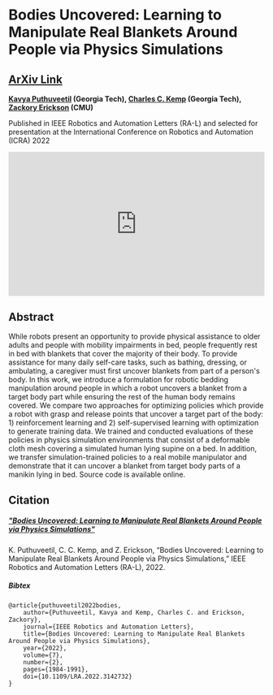 # Bodies Uncovered: Learning to Manipulate Real Blankets Around People via Physics Simulations
## [ArXiv Link](https://arxiv.org/abs/2109.04930)

**[Kavya Puthuveetil](https://kpputhuveetil.github.io/) (Georgia Tech), [Charles C. Kemp](https://charliekemp.com/) (Georgia Tech), [Zackory Erickson](https://zackory.com/) (CMU)**

Published in IEEE Robotics and Automation Letters (RA-L) and selected for presentation at the International Conference on Robotics and Automation (ICRA) 2022

<div>
  <div style="position:relative;padding-top:56.25%;">
    <iframe src="https://www.youtube.com/embed/oTO2NqfSAXw" frameborder="0" title="YouTube video player" allow="accelerometer; autoplay; clipboard-write; encrypted-media; gyroscope; picture-in-picture" allowfullscreen
      style="position:absolute;top:0;left:0;width:100%;height:100%;"></iframe>
  </div>
</div>

## Abstract
While robots present an opportunity to provide physical assistance to older adults and people with mobility impairments in bed, people frequently rest in bed with blankets that cover the majority of their body. To provide assistance for many daily self-care tasks, such as bathing, dressing, or ambulating, a caregiver must first uncover blankets from part of a person's body. In this work, we introduce a formulation for robotic bedding manipulation around people in which a robot uncovers a blanket from a target body part while ensuring the rest of the human body remains covered. We compare two approaches for optimizing policies which provide a robot with grasp and release points that uncover a target part of the body: 1) reinforcement learning and 2) self-supervised learning with optimization to generate training data. We trained and conducted evaluations of these policies in physics simulation environments that consist of a deformable cloth mesh covering a simulated human lying supine on a bed. In addition, we transfer simulation-trained policies to a real mobile manipulator and demonstrate that it can uncover a blanket from target body parts of a manikin lying in bed. Source code is available online.


## Citation

##### ["Bodies Uncovered: Learning to Manipulate Real Blankets Around People via Physics Simulations"](https://arxiv.org/abs/2109.04930)

K. Puthuveetil, C. C. Kemp, and Z. Erickson, “Bodies Uncovered: Learning to Manipulate Real Blankets Around People via Physics Simulations,” IEEE Robotics and Automation Letters (RA-L), 2022.

##### Bibtex
```
@article{puthuveetil2022bodies,
    author={Puthuveetil, Kavya and Kemp, Charles C. and Erickson, Zackory},
    journal={IEEE Robotics and Automation Letters}, 
    title={Bodies Uncovered: Learning to Manipulate Real Blankets Around People via Physics Simulations}, 
    year={2022},
    volume={7},
    number={2},
    pages={1984-1991},
    doi={10.1109/LRA.2022.3142732}
}
```

